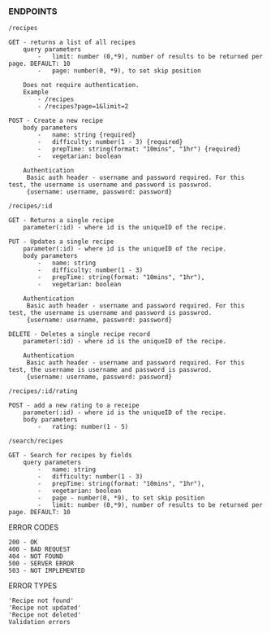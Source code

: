 ### ENDPOINTS

`/recipes`

    GET - returns a list of all recipes
        query parameters
            -   limit: number (0,*9), number of results to be returned per page. DEFAULT: 10
            -   page: number(0, *9), to set skip position
        
        Does not require authentication.
        Example
            - /recipes
            - /recipes?page=1&limit=2
    
    POST - Create a new recipe
        body parameters
            -   name: string {required}
            -   difficulty: number(1 - 3) {required}
            -   prepTime: string(format: "10mins", "1hr") {required}
            -   vegetarian: boolean
            
        Authentication
         Basic auth header - username and password required. For this test, the username is username and password is passwrod.
         {username: username, password: password}
         
`/recipes/:id`
    
    GET - Returns a single recipe
        parameter(:id) - where id is the uniqueID of the recipe.
    
    PUT - Updates a single recipe
        parameter(:id) - where id is the uniqueID of the recipe.
        body parameters
            -   name: string
            -   difficulty: number(1 - 3)
            -   prepTime: string(format: "10mins", "1hr"),
            -   vegetarian: boolean
        
        Authentication
         Basic auth header - username and password required. For this test, the username is username and password is passwrod.
         {username: username, password: password}
    
    DELETE - Deletes a single recipe record
        parameter(:id) - where id is the uniqueID of the recipe.
        
        Authentication
         Basic auth header - username and password required. For this test, the username is username and password is passwrod.
         {username: username, password: password}
         
`/recipes/:id/rating`

    POST - add a new rating to a receipe
        parameter(:id) - where id is the uniqueID of the recipe.
        body parameters
            -   rating: number(1 - 5)
            
`/search/recipes`
    
    GET - Search for recipes by fields
        query parameters
            -   name: string
            -   difficulty: number(1 - 3)
            -   prepTime: string(format: "10mins", "1hr"),
            -   vegetarian: boolean
            -   page - number(0, *9), to set skip position
            -   limit: number (0,*9), number of results to be returned per page. DEFAULT: 10
            
ERROR CODES

    200 - OK
    400 - BAD REQUEST
    404 - NOT FOUND
    500 - SERVER ERROR
    503 - NOT IMPLEMENTED
            
ERROR TYPES

    'Recipe not found'
    'Recipe not updated'
    'Recipe not deleted'
    Validation errors